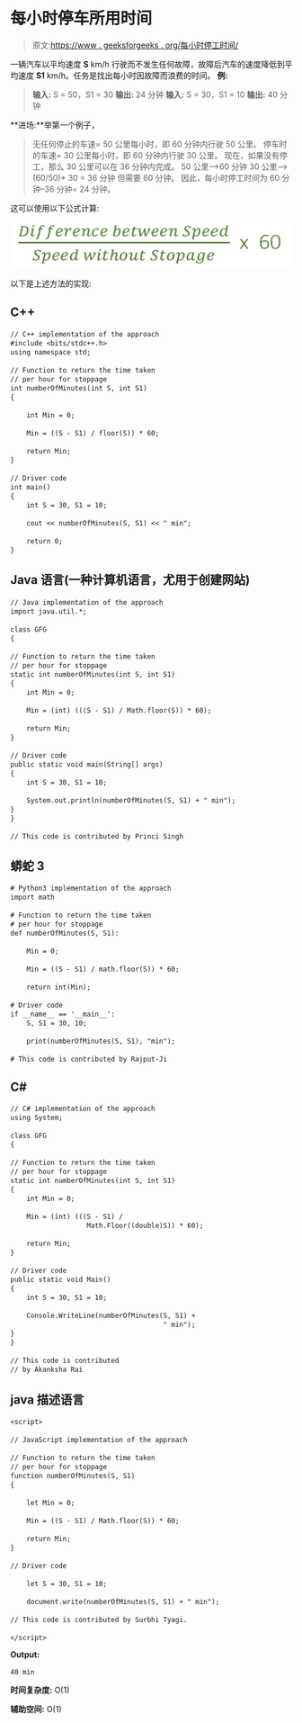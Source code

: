 # 每小时停车所用时间

> 原文:[https://www . geeksforgeeks . org/每小时停工时间/](https://www.geeksforgeeks.org/time-taken-per-hour-for-stoppage-of-car/)

一辆汽车以平均速度 **S** km/h 行驶而不发生任何故障，故障后汽车的速度降低到平均速度 **S1** km/h。任务是找出每小时因故障而浪费的时间。
**例:**

> **输入:** S = 50，S1 = 30
> **输出:** 24 分钟
> **输入:** S = 30，S1 = 10
> **输出:** 40 分钟

**进场:**举第一个例子，

> 无任何停止的车速= 50 公里每小时，即 60 分钟内行驶 50 公里。
> 停车时的车速= 30 公里每小时，即 60 分钟内行驶 30 公里。
> 现在，如果没有停工，那么 30 公里可以在 36 分钟内完成。
> 50 公里–>60 分钟
> 30 公里–>(60/50)* 30 = 36 分钟
> 但需要 60 分钟。
> 因此，每小时停工时间为 60 分钟–36 分钟= 24 分钟。

这可以使用以下公式计算:

![](img/79947f5aa8481ce1cc81fe1c77eb36df.png)

以下是上述方法的实现:

## C++

```
// C++ implementation of the approach
#include <bits/stdc++.h>
using namespace std;

// Function to return the time taken
// per hour for stoppage
int numberOfMinutes(int S, int S1)
{

    int Min = 0;

    Min = ((S - S1) / floor(S)) * 60;

    return Min;
}

// Driver code
int main()
{
    int S = 30, S1 = 10;

    cout << numberOfMinutes(S, S1) << " min";

    return 0;
}
```

## Java 语言(一种计算机语言，尤用于创建网站)

```
// Java implementation of the approach
import java.util.*;

class GFG
{

// Function to return the time taken
// per hour for stoppage
static int numberOfMinutes(int S, int S1)
{
    int Min = 0;

    Min = (int) (((S - S1) / Math.floor(S)) * 60);

    return Min;
}

// Driver code
public static void main(String[] args)
{
    int S = 30, S1 = 10;

    System.out.println(numberOfMinutes(S, S1) + " min");
}
}

// This code is contributed by Princi Singh
```

## 蟒蛇 3

```
# Python3 implementation of the approach
import math

# Function to return the time taken
# per hour for stoppage
def numberOfMinutes(S, S1):

    Min = 0;

    Min = ((S - S1) / math.floor(S)) * 60;

    return int(Min);

# Driver code
if __name__ == '__main__':
    S, S1 = 30, 10;

    print(numberOfMinutes(S, S1), "min");

# This code is contributed by Rajput-Ji
```

## C#

```
// C# implementation of the approach
using System;

class GFG
{

// Function to return the time taken
// per hour for stoppage
static int numberOfMinutes(int S, int S1)
{
    int Min = 0;

    Min = (int) (((S - S1) /
                   Math.Floor((double)S)) * 60);

    return Min;
}

// Driver code
public static void Main()
{
    int S = 30, S1 = 10;

    Console.WriteLine(numberOfMinutes(S, S1) +
                                      " min");
}
}

// This code is contributed
// by Akanksha Rai
```

## java 描述语言

```
<script>

// JavaScript implementation of the approach

// Function to return the time taken
// per hour for stoppage
function numberOfMinutes(S, S1)
{

    let Min = 0;

    Min = ((S - S1) / Math.floor(S)) * 60;

    return Min;
}

// Driver code

    let S = 30, S1 = 10;

    document.write(numberOfMinutes(S, S1) + " min");

// This code is contributed by Surbhi Tyagi.

</script>
```

**Output:** 

```
40 min
```

**时间复杂度:** O(1)

**辅助空间:** O(1)
